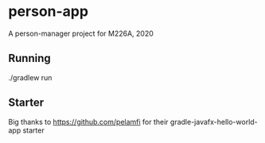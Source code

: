 # person-app
A person-manager project for M226A, 2020

## Running
./gradlew run

## Starter
Big thanks to https://github.com/pelamfi for their gradle-javafx-hello-world-app starter